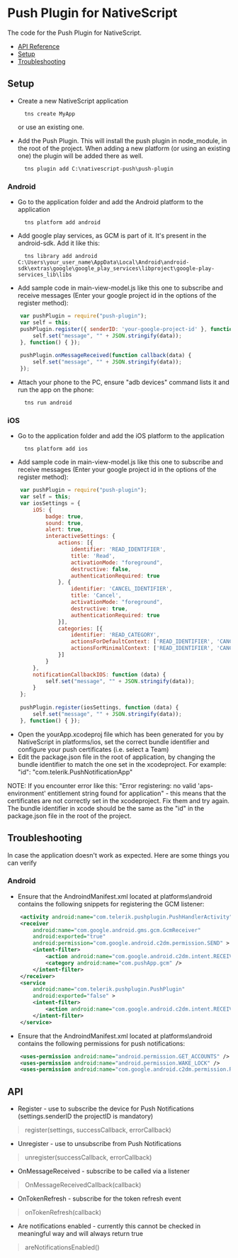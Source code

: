 # Push Plugin for NativeScript

The code for the Push Plugin for NativeScript.

- [API Reference](#API)
- [Setup](#Setup)
- [Troubleshooting](#Troubleshooting)

## Setup

- Create a new NativeScript application

		tns create MyApp

	or use an existing one.

- Add the Push Plugin. This will install the push plugin in node_module, in the root of the project. When adding a new platform (or using an existing one) the plugin will be added there as well.

		tns plugin add C:\nativescript-push\push-plugin

### Android

- Go to the application folder and add the Android platform to the application

		tns platform add android

- Add google play services, as GCM is part of it. It's present in the android-sdk. Add it like this:

		tns library add android C:\Users\your_user_name\AppData\Local\Android\android-sdk\extras\google\google_play_services\libproject\google-play-services_lib\libs


- Add sample code in main-view-model.js like this one to subscribe and receive messages (Enter your google project id in the options of the register method):

```javascript
	var pushPlugin = require("push-plugin");
	var self = this;
	pushPlugin.register({ senderID: 'your-google-project-id' }, function (data){
		self.set("message", "" + JSON.stringify(data));
	}, function() { });
	
	pushPlugin.onMessageReceived(function callback(data) {	
		self.set("message", "" + JSON.stringify(data));
	});
```

- Attach your phone to the PC, ensure "adb devices" command lists it and run the app on the phone:

		tns run android

### iOS

- Go to the application folder and add the iOS platform to the application

        tns platform add ios

- Add sample code in main-view-model.js like this one to subscribe and receive messages (Enter your google project id in the options of the register method):

```javascript
	var pushPlugin = require("push-plugin");
	var self = this;
	var iosSettings = {
		iOS: {
	    	badge: true,
	        sound: true,
	        alert: true,
	        interactiveSettings: {
	        	actions: [{
	            	identifier: 'READ_IDENTIFIER',
	                title: 'Read',
	                activationMode: "foreground",
	                destructive: false,
	                authenticationRequired: true
	           	}, {
	            	identifier: 'CANCEL_IDENTIFIER',
	                title: 'Cancel',
	                activationMode: "foreground",
	                destructive: true,
	                authenticationRequired: true
	            }],
	            categories: [{
					identifier: 'READ_CATEGORY',
	                actionsForDefaultContext: ['READ_IDENTIFIER', 'CANCEL_IDENTIFIER'],
	                actionsForMinimalContext: ['READ_IDENTIFIER', 'CANCEL_IDENTIFIER']
				}]
			}
		},
	    notificationCallbackIOS: function (data) {
	    	self.set("message", "" + JSON.stringify(data));
	    }
	};
	
	pushPlugin.register(iosSettings, function (data) {
		self.set("message", "" + JSON.stringify(data));
	}, function() { });
```
 
- Open the yourApp.xcodeproj file which has been generated for you by NativeScript in platforms/ios, set the correct bundle identifier and configure your push certificates (i.e. select a Team)
- Edit the package.json file in the root of application, by changing the bundle identifier to match the one set in the xcodeproject. For example:
        "id": "com.telerik.PushNotificationApp"

NOTE: If you encounter error like this: "Error registering: no valid 'aps-environment' entitlement string found for application" - this means that the certificates are not correctly set in the xcodeproject. Fix them and try again. The bundle identifier in xcode should be the same as the "id" in the package.json file in the root of the project.


## Troubleshooting

In case the application doesn't work as expected. Here are some things you can verify

### Android

- Ensure that the AndroindManifest.xml located at platforms\android contains the following snippets for registering the GCM listener:

```xml
	<activity android:name="com.telerik.pushplugin.PushHandlerActivity"/>
	<receiver
		android:name="com.google.android.gms.gcm.GcmReceiver"
	    android:exported="true"
	    android:permission="com.google.android.c2dm.permission.SEND" >
	    <intent-filter>
	    	<action android:name="com.google.android.c2dm.intent.RECEIVE" />
	        <category android:name="com.pushApp.gcm" />
	    </intent-filter>
	</receiver>
	<service
		android:name="com.telerik.pushplugin.PushPlugin"
	    android:exported="false" >
	    <intent-filter>
	    	<action android:name="com.google.android.c2dm.intent.RECEIVE" />
	    </intent-filter>
	</service>
```

- Ensure that the AndroindManifest.xml located at platforms\android contains the following permissions for push notifications:

```xml
	<uses-permission android:name="android.permission.GET_ACCOUNTS" />
	<uses-permission android:name="android.permission.WAKE_LOCK" />
	<uses-permission android:name="com.google.android.c2dm.permission.RECEIVE" />
```

## API

- Register - use to subscribe the device for Push Notifications (settings.senderID the projectID is mandatory)
> register(settings, successCallback, errorCallback)


- Unregister - use to unsubscribe from Push Notifications
> unregister(successCallback, errorCallback)


- OnMessageReceived - subscribe to be called via a listener
> OnMessageReceivedCallback(callback)


- OnTokenRefresh - subscribe for the token refresh event
> onTokenRefresh(callback)


- Are notifications enabled - currently this cannot be checked in meaningful way and will always return true
> areNotificationsEnabled()
